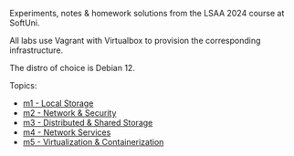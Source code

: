 Experiments, notes & homework solutions from the LSAA 2024 course at SoftUni.

All labs use Vagrant with Virtualbox to provision the corresponding infrastructure.

The distro of choice is Debian 12.

Topics:

- [m1 - Local Storage](m1/) 
- [m2 - Network & Security](m2/) 
- [m3 - Distributed & Shared Storage](m3/) 
- [m4 - Network Services](m4/) 
- [m5 - Virtualization & Containerization](m4/) 

